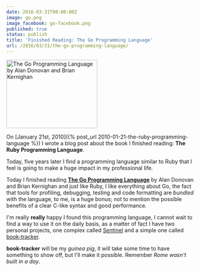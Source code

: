 ```yaml
---
date: 2016-03-31T00:00:00Z
image: go.png
image_facebook: go-facebook.png
published: true
status: publish
title: 'Finished Reading: The Go Programming Language'
url: /2016/03/31/the-go-programming-language/
---
```


<a data-flickr-embed="true" data-header="true"  href="https://www.flickr.com/photos/mariocarrion/25983863481/in/dateposted-public/" title="The Go Programming Language by Alan Donovan and Brian Kernighan"><img src="https://farm2.staticflickr.com/1470/25983863481_f9909b0ef4_m.jpg" width="240" height="180" alt="The Go Programming Language by Alan Donovan and Brian Kernighan"></a><script async src="//embedr.flickr.com/assets/client-code.js" charset="utf-8"></script>

On [January 21st, 2010]({% post_url 2010-01-21-the-ruby-programming-language %}) I wrote a blog post about the book I finished reading: **The Ruby Programming Language**.

Today, five years later I find a programming language similar to Ruby that I feel is going to make a huge impact in my professional life.

Today I finished reading **[The Go Programming Language](http://www.gopl.io/)** by Alan Donovan and Brian Kernighan and just like Ruby, I like everything about Go, the fact that tools for profiling, debugging, testing and code formatting are _bundled_ with the language, to me, is a huge bonus; not to mention the possible benefits of a clear C-like syntax and good performance.

I'm really **really** happy I found this programming language, I cannot wait to find a way to use it on the daily basis, as a matter of fact I have two personal projects, one complex called [Sentinel](https://github.com/mariocarrion/sentinel) and a simple one called [book-tracker](https://github.com/mariocarrion/book-tracker).

**book-tracker** will be my *guinea pig*, it will take some time to have something to show off, but I'll make it possible. Remember *Rome wasn't built in a day*.

